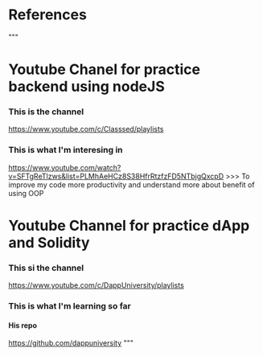# References
"""
# Youtube Chanel for practice backend using nodeJS

### This is the channel
https://www.youtube.com/c/Classsed/playlists

### This is what I'm interesing in
https://www.youtube.com/watch?v=SFTgReTlzws&list=PLMhAeHCz8S38HfrRtzfzFD5NTbjgQxcpD >>> To improve my code more productivity and understand more about benefit of using OOP


# Youtube Channel for practice dApp and Solidity

### This si the channel
https://www.youtube.com/c/DappUniversity/playlists

### This is what I'm learning so far

#### His repo
https://github.com/dappuniversity
"""
